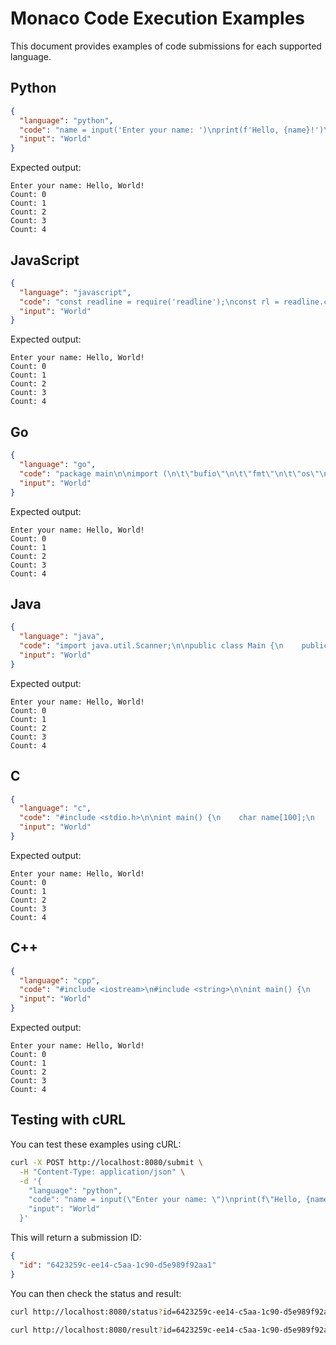 # Monaco Code Execution Examples

This document provides examples of code submissions for each supported language.

## Python

```json
{
  "language": "python",
  "code": "name = input('Enter your name: ')\nprint(f'Hello, {name}!')\nfor i in range(5):\n    print(f'Count: {i}')",
  "input": "World"
}
```

Expected output:
```
Enter your name: Hello, World!
Count: 0
Count: 1
Count: 2
Count: 3
Count: 4
```

## JavaScript

```json
{
  "language": "javascript",
  "code": "const readline = require('readline');\nconst rl = readline.createInterface({\n  input: process.stdin,\n  output: process.stdout\n});\n\nrl.question('Enter your name: ', (name) => {\n  console.log(`Hello, ${name}!`);\n  for (let i = 0; i < 5; i++) {\n    console.log(`Count: ${i}`);\n  }\n  rl.close();\n});",
  "input": "World"
}
```

Expected output:
```
Enter your name: Hello, World!
Count: 0
Count: 1
Count: 2
Count: 3
Count: 4
```

## Go

```json
{
  "language": "go",
  "code": "package main\n\nimport (\n\t\"bufio\"\n\t\"fmt\"\n\t\"os\"\n\t\"strings\"\n)\n\nfunc main() {\n\tfmt.Print(\"Enter your name: \")\n\treader := bufio.NewReader(os.Stdin)\n\tname, _ := reader.ReadString('\\n')\n\tname = strings.TrimSpace(name)\n\tfmt.Printf(\"Hello, %s!\\n\", name)\n\tfor i := 0; i < 5; i++ {\n\t\tfmt.Printf(\"Count: %d\\n\", i)\n\t}\n}",
  "input": "World"
}
```

Expected output:
```
Enter your name: Hello, World!
Count: 0
Count: 1
Count: 2
Count: 3
Count: 4
```

## Java

```json
{
  "language": "java",
  "code": "import java.util.Scanner;\n\npublic class Main {\n    public static void main(String[] args) {\n        Scanner scanner = new Scanner(System.in);\n        System.out.print(\"Enter your name: \");\n        String name = scanner.nextLine();\n        System.out.println(\"Hello, \" + name + \"!\");\n        for (int i = 0; i < 5; i++) {\n            System.out.println(\"Count: \" + i);\n        }\n        scanner.close();\n    }\n}",
  "input": "World"
}
```

Expected output:
```
Enter your name: Hello, World!
Count: 0
Count: 1
Count: 2
Count: 3
Count: 4
```

## C

```json
{
  "language": "c",
  "code": "#include <stdio.h>\n\nint main() {\n    char name[100];\n    printf(\"Enter your name: \");\n    scanf(\"%s\", name);\n    printf(\"Hello, %s!\\n\", name);\n    for (int i = 0; i < 5; i++) {\n        printf(\"Count: %d\\n\", i);\n    }\n    return 0;\n}",
  "input": "World"
}
```

Expected output:
```
Enter your name: Hello, World!
Count: 0
Count: 1
Count: 2
Count: 3
Count: 4
```

## C++

```json
{
  "language": "cpp",
  "code": "#include <iostream>\n#include <string>\n\nint main() {\n    std::string name;\n    std::cout << \"Enter your name: \";\n    std::cin >> name;\n    std::cout << \"Hello, \" << name << \"!\" << std::endl;\n    for (int i = 0; i < 5; i++) {\n        std::cout << \"Count: \" << i << std::endl;\n    }\n    return 0;\n}",
  "input": "World"
}
```

Expected output:
```
Enter your name: Hello, World!
Count: 0
Count: 1
Count: 2
Count: 3
Count: 4
```

## Testing with cURL

You can test these examples using cURL:

```bash
curl -X POST http://localhost:8080/submit \
  -H "Content-Type: application/json" \
  -d '{
    "language": "python",
    "code": "name = input(\"Enter your name: \")\nprint(f\"Hello, {name}!\")\nfor i in range(5):\n    print(f\"Count: {i}\")",
    "input": "World"
  }'
```

This will return a submission ID:

```json
{
  "id": "6423259c-ee14-c5aa-1c90-d5e989f92aa1"
}
```

You can then check the status and result:

```bash
curl http://localhost:8080/status?id=6423259c-ee14-c5aa-1c90-d5e989f92aa1
```

```bash
curl http://localhost:8080/result?id=6423259c-ee14-c5aa-1c90-d5e989f92aa1
```
